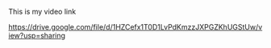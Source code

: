 This is my video link


https://drive.google.com/file/d/1HZCefx1T0D1LvPdKmzzJXPGZKhUGStUw/view?usp=sharing
